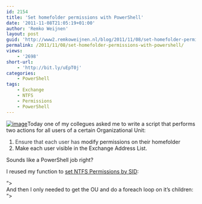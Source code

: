 ```yaml
---
id: 2154
title: 'Set homefolder permissions with PowerShell'
date: '2011-11-08T21:05:19+01:00'
author: 'Remko Weijnen'
layout: post
guid: 'http://www2.remkoweijnen.nl/blog/2011/11/08/set-homefolder-permissions-with-powershell/'
permalink: /2011/11/08/set-homefolder-permissions-with-powershell/
views:
    - '2698'
short-url:
    - 'http://bit.ly/uEpT0j'
categories:
    - PowerShell
tags:
    - Exchange
    - NTFS
    - Permissions
    - PowerShell
---
```


[![image](http://192.168.40.25:8081/wp-content/uploads/2011/11/image_thumb2.png "image")](http://192.168.40.25:8081/wp-content/uploads/2011/11/image2.png)Today one of my collegues asked me to write a script that performs two actions for all users of a certain Organizational Unit:

1. <span style="color: #35383d;">Ensure that each user has</span> modify permissions on their homefolder
2. Make each user visible in the Exchange Address List.

Sounds like a PowerShell job right?

I reused my function to [set NTFS Permissions by SID](http://192.168.40.25:8081/2011/09/02/settings-ntfs-permissions-by-sid-in-powershell/):

  
“&gt;  
And then I only needed to get the OU and do a foreach loop on it’s children:  
“&gt;
